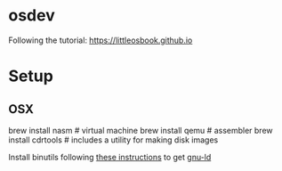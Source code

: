 # osdev
Following the tutorial: https://littleosbook.github.io

# Setup
## OSX
  brew install nasm # virtual machine
  brew install qemu # assembler
  brew install cdrtools # includes a utility for making disk images

Install binutils following [these instructions](http://stackoverflow.com/a/39059639/63887) to get [gnu-ld](https://en.wikipedia.org/wiki/GNU_linker)